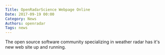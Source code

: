 ```yaml
---
Title: OpenRadarScience Webpage Online
Date: 2017-09-19 00:00
Category: News
Authors: openradar
Tags: news
---
```


The open source software community specializing in weather radar has it's new web site up and running.